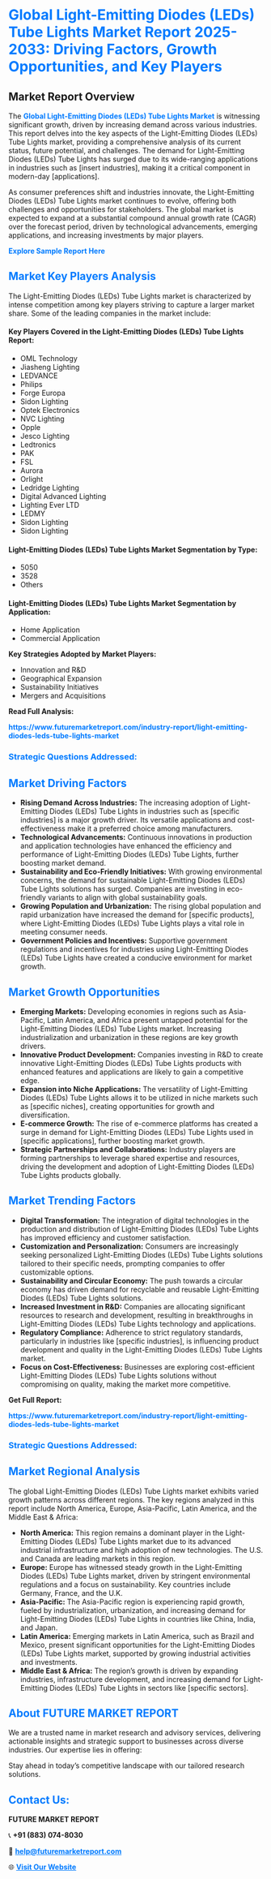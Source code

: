 <h1 style="color: #007BFF;">Global Light-Emitting Diodes (LEDs) Tube Lights Market Report 2025-2033: Driving Factors, Growth Opportunities, and Key Players</h1>

<section id="overview">
<h2>Market Report Overview</h2>
<p>The <a href="https://www.futuremarketreport.com/industry-report/light-emitting-diodes-leds-tube-lights-market" style="color: #007BFF; text-decoration: none;"><strong>Global Light-Emitting Diodes (LEDs) Tube Lights Market</strong></a> is witnessing significant growth, driven by increasing demand across various industries. This report delves into the key aspects of the Light-Emitting Diodes (LEDs) Tube Lights market, providing a comprehensive analysis of its current status, future potential, and challenges. The demand for Light-Emitting Diodes (LEDs) Tube Lights has surged due to its wide-ranging applications in industries such as [insert industries], making it a critical component in modern-day [applications].</p>
<p>As consumer preferences shift and industries innovate, the Light-Emitting Diodes (LEDs) Tube Lights market continues to evolve, offering both challenges and opportunities for stakeholders. The global market is expected to expand at a substantial compound annual growth rate (CAGR) over the forecast period, driven by technological advancements, emerging applications, and increasing investments by major players.</p>
</section>

<section id="overview">
<p><a href="https://www.futuremarketreport.com/request-sample/reportId=35687" style="color: #007BFF; text-decoration: none;"><strong>Explore Sample Report Here</strong></a></p>
</section>

<section id="key-players">
<h2 style="color: #007BFF;">Market Key Players Analysis</h2>
<p>The Light-Emitting Diodes (LEDs) Tube Lights market is characterized by intense competition among key players striving to capture a larger market share. Some of the leading companies in the market include:</p>
<h4>Key Players Covered in the Light-Emitting Diodes (LEDs) Tube Lights Report:</h4>
<ul><li>OML Technology</li><li>Jiasheng Lighting</li><li>LEDVANCE</li><li>Philips</li><li>Forge Europa</li><li>Sidon Lighting</li><li>Optek Electronics</li><li>NVC Lighting</li><li>Opple</li><li>Jesco Lighting</li><li>Ledtronics</li><li>PAK</li><li>FSL</li><li>Aurora</li><li>Orlight</li><li>Ledridge Lighting</li><li>Digital Advanced Lighting</li><li>Lighting Ever LTD</li><li>LEDMY</li><li>Sidon Lighting</li><li>Sidon Lighting</li></ul>
<h4>Light-Emitting Diodes (LEDs) Tube Lights Market Segmentation by Type:</h4>
<ul><li>5050</li><li>3528</li><li>Others</li></ul>

<h4>Light-Emitting Diodes (LEDs) Tube Lights Market Segmentation by Application:</h4>
<ul><li>Home Application</li><li>Commercial Application</li></ul>
<p><strong>Key Strategies Adopted by Market Players:</strong></p>
<ul>
<li>Innovation and R&D</li>
<li>Geographical Expansion</li>
<li>Sustainability Initiatives</li>
<li>Mergers and Acquisitions</li>
</ul>
</section>

<section>
<p><strong>Read Full Analysis: </strong></p><a href="https://www.futuremarketreport.com/industry-report/light-emitting-diodes-leds-tube-lights-market" style="color: #007BFF; text-decoration: none;"><strong>https://www.futuremarketreport.com/industry-report/light-emitting-diodes-leds-tube-lights-market</strong></a>
<h3 style="color: #007BFF;">Strategic Questions Addressed:</h3>
</section>

<section id="driving-factors">
<h2 style="color: #007BFF;">Market Driving Factors</h2>
<ul>
<li><strong>Rising Demand Across Industries:</strong> The increasing adoption of Light-Emitting Diodes (LEDs) Tube Lights in industries such as [specific industries] is a major growth driver. Its versatile applications and cost-effectiveness make it a preferred choice among manufacturers.</li>
<li><strong>Technological Advancements:</strong> Continuous innovations in production and application technologies have enhanced the efficiency and performance of Light-Emitting Diodes (LEDs) Tube Lights, further boosting market demand.</li>
<li><strong>Sustainability and Eco-Friendly Initiatives:</strong> With growing environmental concerns, the demand for sustainable Light-Emitting Diodes (LEDs) Tube Lights solutions has surged. Companies are investing in eco-friendly variants to align with global sustainability goals.</li>
<li><strong>Growing Population and Urbanization:</strong> The rising global population and rapid urbanization have increased the demand for [specific products], where Light-Emitting Diodes (LEDs) Tube Lights plays a vital role in meeting consumer needs.</li>
<li><strong>Government Policies and Incentives:</strong> Supportive government regulations and incentives for industries using Light-Emitting Diodes (LEDs) Tube Lights have created a conducive environment for market growth.</li>
</ul>
</section>

<section id="growth-opportunities">
<h2 style="color: #007BFF;">Market Growth Opportunities</h2>
<ul>
<li><strong>Emerging Markets:</strong> Developing economies in regions such as Asia-Pacific, Latin America, and Africa present untapped potential for the Light-Emitting Diodes (LEDs) Tube Lights market. Increasing industrialization and urbanization in these regions are key growth drivers.</li>
<li><strong>Innovative Product Development:</strong> Companies investing in R&D to create innovative Light-Emitting Diodes (LEDs) Tube Lights products with enhanced features and applications are likely to gain a competitive edge.</li>
<li><strong>Expansion into Niche Applications:</strong> The versatility of Light-Emitting Diodes (LEDs) Tube Lights allows it to be utilized in niche markets such as [specific niches], creating opportunities for growth and diversification.</li>
<li><strong>E-commerce Growth:</strong> The rise of e-commerce platforms has created a surge in demand for Light-Emitting Diodes (LEDs) Tube Lights used in [specific applications], further boosting market growth.</li>
<li><strong>Strategic Partnerships and Collaborations:</strong> Industry players are forming partnerships to leverage shared expertise and resources, driving the development and adoption of Light-Emitting Diodes (LEDs) Tube Lights products globally.</li>
</ul>
</section>

<section id="trending-factors">
<h2 style="color: #007BFF;">Market Trending Factors</h2>
<ul>
<li><strong>Digital Transformation:</strong> The integration of digital technologies in the production and distribution of Light-Emitting Diodes (LEDs) Tube Lights has improved efficiency and customer satisfaction.</li>
<li><strong>Customization and Personalization:</strong> Consumers are increasingly seeking personalized Light-Emitting Diodes (LEDs) Tube Lights solutions tailored to their specific needs, prompting companies to offer customizable options.</li>
<li><strong>Sustainability and Circular Economy:</strong> The push towards a circular economy has driven demand for recyclable and reusable Light-Emitting Diodes (LEDs) Tube Lights solutions.</li>
<li><strong>Increased Investment in R&D:</strong> Companies are allocating significant resources to research and development, resulting in breakthroughs in Light-Emitting Diodes (LEDs) Tube Lights technology and applications.</li>
<li><strong>Regulatory Compliance:</strong> Adherence to strict regulatory standards, particularly in industries like [specific industries], is influencing product development and quality in the Light-Emitting Diodes (LEDs) Tube Lights market.</li>
<li><strong>Focus on Cost-Effectiveness:</strong> Businesses are exploring cost-efficient Light-Emitting Diodes (LEDs) Tube Lights solutions without compromising on quality, making the market more competitive.</li>
</ul>
</section>

<section>
<p><strong>Get Full Report: </strong></p><a href="https://www.futuremarketreport.com/industry-report/light-emitting-diodes-leds-tube-lights-market" style="color: #007BFF; text-decoration: none;"><strong>https://www.futuremarketreport.com/industry-report/light-emitting-diodes-leds-tube-lights-market</strong></a>
<h3 style="color: #007BFF;">Strategic Questions Addressed:</h3>
</section>


<section id="regional-analysis">
<h2 style="color: #007BFF;">Market Regional Analysis</h2>
<p>The global Light-Emitting Diodes (LEDs) Tube Lights market exhibits varied growth patterns across different regions. The key regions analyzed in this report include North America, Europe, Asia-Pacific, Latin America, and the Middle East & Africa:</p>
<ul>
<li><strong>North America:</strong> This region remains a dominant player in the Light-Emitting Diodes (LEDs) Tube Lights market due to its advanced industrial infrastructure and high adoption of new technologies. The U.S. and Canada are leading markets in this region.</li>
<li><strong>Europe:</strong> Europe has witnessed steady growth in the Light-Emitting Diodes (LEDs) Tube Lights market, driven by stringent environmental regulations and a focus on sustainability. Key countries include Germany, France, and the U.K.</li>
<li><strong>Asia-Pacific:</strong> The Asia-Pacific region is experiencing rapid growth, fueled by industrialization, urbanization, and increasing demand for Light-Emitting Diodes (LEDs) Tube Lights in countries like China, India, and Japan.</li>
<li><strong>Latin America:</strong> Emerging markets in Latin America, such as Brazil and Mexico, present significant opportunities for the Light-Emitting Diodes (LEDs) Tube Lights market, supported by growing industrial activities and investments.</li>
<li><strong>Middle East & Africa:</strong> The region’s growth is driven by expanding industries, infrastructure development, and increasing demand for Light-Emitting Diodes (LEDs) Tube Lights in sectors like [specific sectors].</li>
</ul>
</section>

<footer>
<h2 style="color: #007BFF;">About FUTURE MARKET REPORT</h2>
<p>We are a trusted name in market research and advisory services, delivering actionable insights and strategic support to businesses across diverse industries. Our expertise lies in offering:</p>

<p>Stay ahead in today’s competitive landscape with our tailored research solutions.</p>

<h2 style="color: #007BFF;">Contact Us:</h2>
<p><strong>FUTURE MARKET REPORT</strong></p>
<p>📞 <strong>+91 (883) 074-8030</strong></p>
<p>📧 <strong><a href="mailto:help@futuremarketreport.com" style="color: #007BFF;">help@futuremarketreport.com</a></strong></p>
<p>🌐 <strong><a href="https://www.futuremarketreport.com/" style="color: #007BFF;">Visit Our Website</a></strong></p>
</footer>